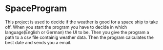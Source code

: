 # SpaceProgram
This project is used to decide if the weather is good for a space ship to take off. When you start the program you have to decide in which language(English or German) the UI to be. Then you give the program a path to a csv file containig weather data. Then the program calculates the best date and sends you a email.
